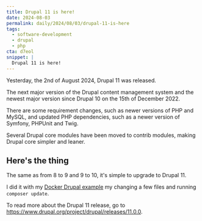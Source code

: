 ```yaml
---
title: Drupal 11 is here!
date: 2024-08-03
permalink: daily/2024/08/03/drupal-11-is-here
tags:
  - software-development
  - drupal
  - php
cta: d7eol
snippet: |
  Drupal 11 is here!
---
```


Yesterday, the 2nd of August 2024, Drupal 11 was released.

The next major version of the Drupal content management system and the newest major version since Drupal 10 on the 15th of December 2022.

There are some requirement changes, such as newer versions of PHP and MySQL, and updated PHP dependencies, such as a newer version of Symfony, PHPUnit and Twig.

Several Drupal core modules have been moved to contrib modules, making Drupal core simpler and leaner.

## Here's the thing

The same as from 8 to 9 and 9 to 10, it's simple to upgrade to Drupal 11.

I did it with my [Docker Drupal example][0] my changing a few files and running `composer update`.

To read more about the Drupal 11 release, go to https://www.drupal.org/project/drupal/releases/11.0.0.

[0]: https://github.com/opdavies/docker-example-drupal/commit/f4aa3d8a68464327489c884358b2ba8f6212dad0
